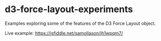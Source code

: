 # d3-force-layout-experiments


Examples exploring some of the features of the D3 Force Layout object.

Live example: https://jsfiddle.net/samollason/jh1wpqm7/